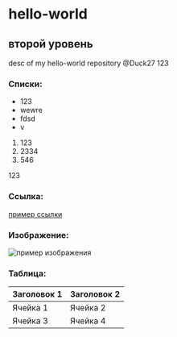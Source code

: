 # hello-world

## второй уровень

desc of my hello-world repository
@Duck27 123

### Списки:

- 123
- wewre
- fdsd
- v

1. 123
2. 2334
3. 546

123

### Ссылка:

[пример ссылки](https://www.google.com/)

### Изображение:

![пример изображения](https://i.natgeofe.com/n/548467d8-c5f1-4551-9f58-6817a8d2c45e/NationalGeographic_2572187_square.jpg)

### Таблица:

| Заголовок 1 | Заголовок 2 |
| ----------- | ----------- |
| Ячейка 1    | Ячейка 2    |
| Ячейка 3    | Ячейка 4    |
